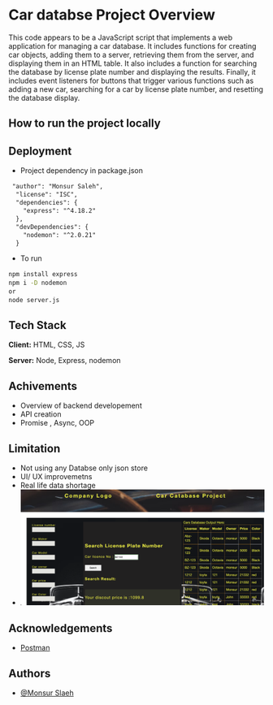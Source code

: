 # Car databse Project Overview

This code appears to be a JavaScript script that implements a web application for managing a car database. It includes functions for creating car objects, adding them to a server, retrieving them from the server, and displaying them in an HTML table. It also includes a function for searching the database by license plate number and displaying the results. Finally, it includes event listeners for buttons that trigger various functions such as adding a new car, searching for a car by license plate number, and resetting the database display.

## How to run the project locally

## Deployment

- Project dependency in package.json

```
 "author": "Monsur Saleh",
  "license": "ISC",
  "dependencies": {
    "express": "^4.18.2"
  },
  "devDependencies": {
    "nodemon": "^2.0.21"
  }

```

- To run

```bash
npm install express
npm i -D nodemon
or
node server.js

```

## Tech Stack

**Client:** HTML, CSS, JS

**Server:** Node, Express, nodemon

## Achivements

- Overview of backend developement
- API creation
- Promise , Async, OOP

## Limitation

- Not using any Databse only json store
- UI/ UX improvemetns
- Real life data shortage
- ![Car Database](/image.png "Optional title")

## Acknowledgements

- [Postman](https://www.postman.com/)

## Authors

- [@Monsur Slaeh ](https://www.github.com/monsursaleh)
